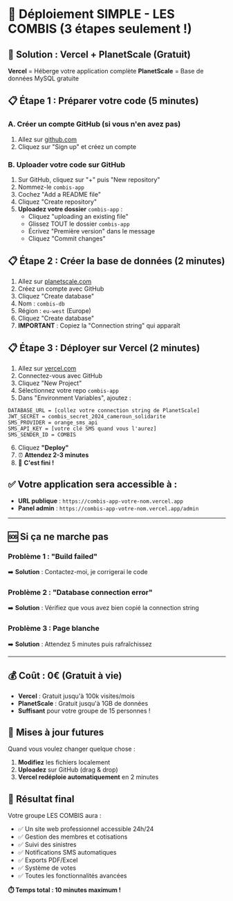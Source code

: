 # 🚀 Déploiement SIMPLE - LES COMBIS (3 étapes seulement !)

## 🎯 Solution : Vercel + PlanetScale (Gratuit)

**Vercel** = Héberge votre application complète
**PlanetScale** = Base de données MySQL gratuite

## 📋 Étape 1 : Préparer votre code (5 minutes)

### A. Créer un compte GitHub (si vous n'en avez pas)
1. Allez sur [github.com](https://github.com)
2. Cliquez sur "Sign up" et créez un compte

### B. Uploader votre code sur GitHub
1. Sur GitHub, cliquez sur "+" puis "New repository"
2. Nommez-le `combis-app`
3. Cochez "Add a README file"
4. Cliquez "Create repository"
5. **Uploadez votre dossier** `combis-app` :
   - Cliquez "uploading an existing file"
   - Glissez TOUT le dossier `combis-app`
   - Écrivez "Première version" dans le message
   - Cliquez "Commit changes"

## 📋 Étape 2 : Créer la base de données (2 minutes)

1. Allez sur [planetscale.com](https://planetscale.com)
2. Créez un compte avec GitHub
3. Cliquez "Create database" 
4. Nom : `combis-db`
5. Région : `eu-west` (Europe)
6. Cliquez "Create database"
7. **IMPORTANT** : Copiez la "Connection string" qui apparaît

## 📋 Étape 3 : Déployer sur Vercel (2 minutes)

1. Allez sur [vercel.com](https://vercel.com)
2. Connectez-vous avec GitHub
3. Cliquez "New Project"
4. Sélectionnez votre repo `combis-app`
5. Dans "Environment Variables", ajoutez :

```
DATABASE_URL = [collez votre connection string de PlanetScale]
JWT_SECRET = combis_secret_2024_cameroun_solidarite
SMS_PROVIDER = orange_sms_api
SMS_API_KEY = [votre clé SMS quand vous l'aurez]
SMS_SENDER_ID = COMBIS
```

6. Cliquez **"Deploy"** 
7. ⏰ **Attendez 2-3 minutes**
8. 🎉 **C'est fini !**

## ✅ Votre application sera accessible à :
- **URL publique** : `https://combis-app-votre-nom.vercel.app`
- **Panel admin** : `https://combis-app-votre-nom.vercel.app/admin`

---

## 🆘 Si ça ne marche pas

### Problème 1 : "Build failed"
➡️ **Solution** : Contactez-moi, je corrigerai le code

### Problème 2 : "Database connection error"
➡️ **Solution** : Vérifiez que vous avez bien copié la connection string

### Problème 3 : Page blanche
➡️ **Solution** : Attendez 5 minutes puis rafraîchissez

---

## 💰 Coût : 0€ (Gratuit à vie)

- **Vercel** : Gratuit jusqu'à 100k visites/mois
- **PlanetScale** : Gratuit jusqu'à 1GB de données
- **Suffisant** pour votre groupe de 15 personnes !

## 🔄 Mises à jour futures

Quand vous voulez changer quelque chose :
1. **Modifiez** les fichiers localement
2. **Uploadez** sur GitHub (drag & drop)
3. **Vercel redéploie automatiquement** en 2 minutes

## 🎊 Résultat final

Votre groupe LES COMBIS aura :
- ✅ Un site web professionnel accessible 24h/24
- ✅ Gestion des membres et cotisations
- ✅ Suivi des sinistres
- ✅ Notifications SMS automatiques
- ✅ Exports PDF/Excel
- ✅ Système de votes
- ✅ Toutes les fonctionnalités avancées

**⏱️ Temps total : 10 minutes maximum !**